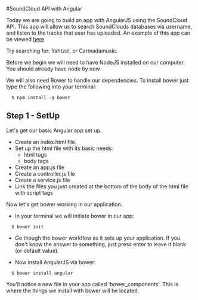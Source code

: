 #SoundCloud API with Angular

Today we are going to build an app with AngularJS using the SoundCloud API. This app will allow us to search SoundClouds databases via username, and listen to the tracks that user has uploaded. An example of this app can be viewed [here](http://eanplatter.github.io/sounder)

Try searching for: Yahtzel, or Carmadamusic.

Before we begin we will need to have NodeJS installed on our computer. You should already have node by now.

We will also need Bower to handle our dependencies. To install bower just type the following into your terminal:

```
  $ npm install -g bower
```

## Step 1 - SetUp
Let's get our basic Angular app set up.

- Create an index.html file.
- Set up the html file with its basic needs:
  - html tags
  - body tags
- Create an app.js file
- Create a controller.js file
- Create a service.js file
- Link the files you just created at the bottom of the body of the html file with script tags

Now let's get bower working in our application.

- In your terminal we will initiate bower in our app:

```
  $ bower init
```

- Go though the bower workflow as it sets up your application. If you don't know the answer to something, just press enter to leave it blank (or default value).

- Now install AngularJS via bower:
```
  $ bower install angular
```
You'll notice a new file in your app called 'bower_components'. This is where the things we install with bower will be located. 